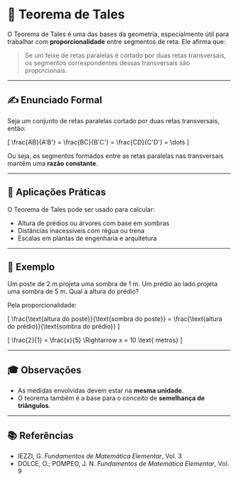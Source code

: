 # 📏 Teorema de Tales

O Teorema de Tales é uma das bases da geometria, especialmente útil para trabalhar com **proporcionalidade** entre segmentos de reta. Ele afirma que:

> Se um feixe de retas paralelas é cortado por duas retas transversais, os segmentos correspondentes dessas transversais são proporcionais.

---

## ✍️ Enunciado Formal

Seja um conjunto de retas paralelas cortado por duas retas transversais, então:

\[
\frac{AB}{A'B'} = \frac{BC}{B'C'} = \frac{CD}{C'D'} = \dots
\]

Ou seja, os segmentos formados entre as retas paralelas nas transversais mantêm uma **razão constante**.

---

## 📐 Aplicações Práticas

O Teorema de Tales pode ser usado para calcular:
- Altura de prédios ou árvores com base em sombras
- Distâncias inacessíveis com régua ou trena
- Escalas em plantas de engenharia e arquitetura

---

## 📌 Exemplo

Um poste de 2 m projeta uma sombra de 1 m. Um prédio ao lado projeta uma sombra de 5 m. Qual a altura do prédio?

Pela proporcionalidade:

\[
\frac{\text{altura do poste}}{\text{sombra do poste}} = \frac{\text{altura do prédio}}{\text{sombra do prédio}}
\]

\[
\frac{2}{1} = \frac{x}{5} \Rightarrow x = 10 \text{ metros}
\]

---

## 🎓 Observações

- As medidas envolvidas devem estar na **mesma unidade**.
- O teorema também é a base para o conceito de **semelhança de triângulos**.

---

## 📚 Referências

- IEZZI, G. *Fundamentos de Matemática Elementar*, Vol. 3  
- DOLCE, O.; POMPEO, J. N. *Fundamentos de Matemática Elementar*, Vol. 9  
